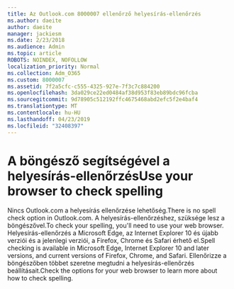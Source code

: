 ```yaml
---
title: Az Outlook.com 8000007 ellenőrző helyesírás-ellenőrzés
ms.author: daeite
author: daeite
manager: jackiesm
ms.date: 2/23/2018
ms.audience: Admin
ms.topic: article
ROBOTS: NOINDEX, NOFOLLOW
localization_priority: Normal
ms.collection: Adm_O365
ms.custom: 8000007
ms.assetid: 7f2a5cfc-c555-4325-927e-7f3c7c884200
ms.openlocfilehash: 3da029ce22ed0484af38d953f83eb89bdc96fcba
ms.sourcegitcommit: 9d78905c512192ffc4675468abd2efc5f2e4baf4
ms.translationtype: MT
ms.contentlocale: hu-HU
ms.lasthandoff: 04/23/2019
ms.locfileid: "32408397"
---
```

# <a name="use-your-browser-to-check-spelling"></a><span data-ttu-id="9af6a-102">A böngésző segítségével a helyesírás-ellenőrzés</span><span class="sxs-lookup"><span data-stu-id="9af6a-102">Use your browser to check spelling</span></span>

<span data-ttu-id="9af6a-103">Nincs Outlook.com a helyesírás ellenőrzése lehetőség.</span><span class="sxs-lookup"><span data-stu-id="9af6a-103">There is no spell check option in Outlook.com.</span></span> <span data-ttu-id="9af6a-104">A helyesírás-ellenőrzéshez, szüksége lesz a böngészővel.</span><span class="sxs-lookup"><span data-stu-id="9af6a-104">To check your spelling, you'll need to use your web browser.</span></span> <span data-ttu-id="9af6a-105">Helyesírás-ellenőrzés a Microsoft Edge, az Internet Explorer 10 és újabb verziói és a jelenlegi verziói, a Firefox, Chrome és Safari érhető el.</span><span class="sxs-lookup"><span data-stu-id="9af6a-105">Spell checking is available in Microsoft Edge, Internet Explorer 10 and later versions, and current versions of Firefox, Chrome, and Safari.</span></span> <span data-ttu-id="9af6a-106">Ellenőrizze a böngészőben többet szeretne megtudni a helyesírás-ellenőrzés beállításait.</span><span class="sxs-lookup"><span data-stu-id="9af6a-106">Check the options for your web browser to learn more about how to check spelling.</span></span>
  


